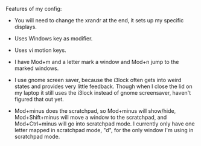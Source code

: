 Features of my config:

- You will need to change the xrandr at the end, it sets up my specific displays.

- Uses Windows key as modifier.

- Uses vi motion keys.

- I have Mod+m and a letter mark a window and Mod+n jump to the marked windows.

- I use gnome screen saver, because the i3lock often gets into weird states
  and provides very little feedback.  Though when I close the lid on my
  laptop it still uses the i3lock instead of gnome screensaver, haven't
  figured that out yet.

- Mod+minus does the scratchpad, so Mod+minus will show/hide, Mod+Shift+minus
  will move a window to the scratchpad, and Mod+Ctrl+minus will go into
  scratchpad mode.  I currently only have one letter mapped in scratchpad
  mode, "d", for the only window I'm using in scratchpad mode.
